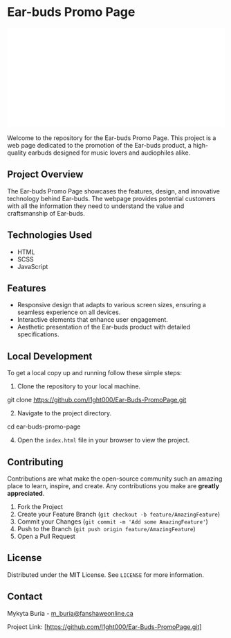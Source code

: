 # Ear-buds Promo Page

![Ear-buds Logo](/images/logo-volt-white.svg)

Welcome to the repository for the Ear-buds Promo Page. This project is a web page dedicated to the promotion of the Ear-buds product, a high-quality earbuds designed for music lovers and audiophiles alike.

## Project Overview

The Ear-buds Promo Page showcases the features, design, and innovative technology behind Ear-buds. The webpage provides potential customers with all the information they need to understand the value and craftsmanship of Ear-buds.

## Technologies Used

- HTML
- SCSS
- JavaScript

## Features

- Responsive design that adapts to various screen sizes, ensuring a seamless experience on all devices.
- Interactive elements that enhance user engagement.
- Aesthetic presentation of the Ear-buds product with detailed specifications.

## Local Development

To get a local copy up and running follow these simple steps:

1. Clone the repository to your local machine.

git clone https://github.com/l1ght000/Ear-Buds-PromoPage.git

2. Navigate to the project directory.

cd ear-buds-promo-page

4. Open the `index.html` file in your browser to view the project.

## Contributing

Contributions are what make the open-source community such an amazing place to learn, inspire, and create. Any contributions you make are **greatly appreciated**.

1. Fork the Project
2. Create your Feature Branch (`git checkout -b feature/AmazingFeature`)
3. Commit your Changes (`git commit -m 'Add some AmazingFeature'`)
4. Push to the Branch (`git push origin feature/AmazingFeature`)
5. Open a Pull Request

## License

Distributed under the MIT License. See `LICENSE` for more information.

## Contact

Mykyta Buria - m_buria@fanshaweonline.ca

Project Link: [https://github.com/l1ght000/Ear-Buds-PromoPage.git]
